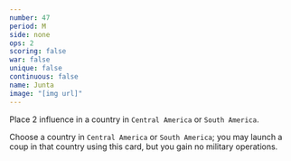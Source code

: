 ```yaml
---
number: 47
period: M
side: none
ops: 2
scoring: false
war: false
unique: false
continuous: false
name: Junta
image: "[img url]"
---
```

Place 2 influence in a country in `Central America` or `South America`.

Choose a country in `Central America` or `South America`; you may launch a coup in that country using this card, but you gain no military operations.
